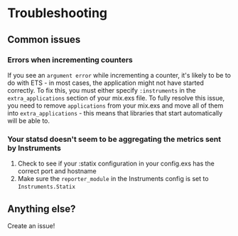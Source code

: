 # Troubleshooting

## Common issues

### Errors when incrementing counters
If you see an `argument error` while incrementing a counter, it's likely
to be to do with ETS - in most cases, the application might not have started
correctly. To fix this, you must either specify `:instruments` in the
`extra_applications` section of your mix.exs file. To fully resolve this issue,
you need to remove `applications` from your mix.exs and move all of them into
`extra_applications` - this means that libraries that start automatically will
be able to.

### Your statsd doesn't seem to be aggregating the metrics sent by Instruments
1. Check to see if your :statix configuration in your config.exs has the correct port and hostname
2. Make sure the `reporter_module` in the Instruments config is set to `Instruments.Statix`

## Anything else?
Create an issue!
